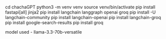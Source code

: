 cd chachaGPT
python3 -m venv venv
source venv/bin/activate
pip install fastapi[all] jinja2
pip install langchain langgraph openai groq
pip install -U langchain-community
pip install langchain-openai
pip install langchain-groq
pip install google-search-results
pip install groq


model used - llama-3.3-70b-versatile